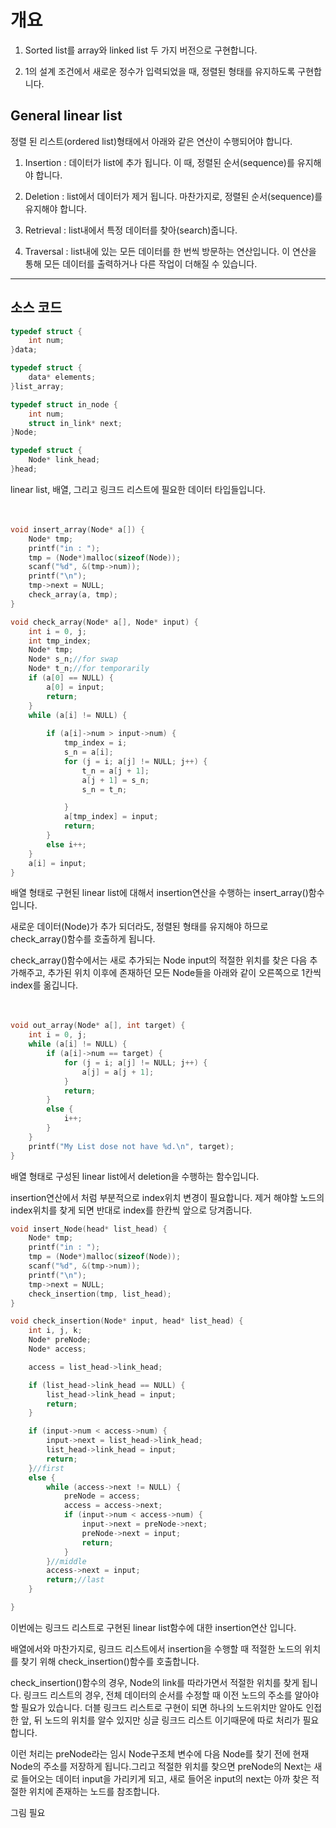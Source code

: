 # 개요

1. Sorted list를 array와 linked list 두 가지 버전으로 구현합니다.

2. 1의 설계 조건에서 새로운 정수가 입력되었을 때, 정렬된 형태를 유지하도록 구현합니다.

## General linear list

정렬 된 리스트(ordered list)형태에서 아래와 같은 연산이 수행되어야 합니다.

1. Insertion : 데이터가 list에 추가 됩니다. 이 때, 정렬된 순서(sequence)를 유지해야 합니다.

2. Deletion : list에서 데이터가 제거 됩니다. 마찬가지로, 정렬된 순서(sequence)를 유지해야 합니다.

3. Retrieval : list내에서 특정 데이터를 찾아(search)줍니다.

4. Traversal : list내에 있는 모든 데이터를 한 번씩 방문하는 연산입니다. 이 연산을 통해 모든 데이터를 출력하거나 다른 작업이 더해질 수 있습니다.

***

## 소스 코드

```c
typedef struct {
	int num;
}data;

typedef struct {
	data* elements;
}list_array;

typedef struct in_node {
	int num;
	struct in_link* next;
}Node;

typedef struct {
	Node* link_head;
}head;
```

linear list, 배열, 그리고 링크드 리스트에 필요한 데이터 타입들입니다.
<br>
<br>
<br>

```c
void insert_array(Node* a[]) {
	Node* tmp;
	printf("in : ");
	tmp = (Node*)malloc(sizeof(Node));
	scanf("%d", &(tmp->num));
	printf("\n");
	tmp->next = NULL;
	check_array(a, tmp);
}

void check_array(Node* a[], Node* input) {
	int i = 0, j;
	int tmp_index;
	Node* tmp;
	Node* s_n;//for swap
	Node* t_n;//for temporarily
	if (a[0] == NULL) {
		a[0] = input;
		return;
	}
	while (a[i] != NULL) {
		
		if (a[i]->num > input->num) {
			tmp_index = i;
			s_n = a[i];
			for (j = i; a[j] != NULL; j++) {
				t_n = a[j + 1];
				a[j + 1] = s_n;
				s_n = t_n;

			}
			a[tmp_index] = input;
			return;
		}
		else i++;
	}
	a[i] = input;
}
```

배열 형태로 구현된 linear list에 대해서 insertion연산을 수행하는 insert_array()함수입니다.

새로운 데이터(Node)가 추가 되더라도, 정렬된 형태를 유지해야 하므로 check_array()함수를 호출하게 됩니다.

check_array()함수에서는 새로 추가되는 Node input의 적절한 위치를 찾은 다음 추가해주고, 추가된 위치 이후에 존재하던
모든 Node들을 아래와 같이 오른쪽으로 1칸씩 index를 옮깁니다.
<br>
<br>
<br>

```c
void out_array(Node* a[], int target) {
	int i = 0, j;
	while (a[i] != NULL) {
		if (a[i]->num == target) {
			for (j = i; a[j] != NULL; j++) {
				a[j] = a[j + 1];
			}
			return;
		}
		else {
			i++;
		}
	}
	printf("My List dose not have %d.\n", target);
}
```

배열 형태로 구성된 linear list에서 deletion을 수행하는 함수입니다.

insertion연산에서 처럼 부분적으로 index위치 변경이 필요합니다. 제거 해야할 노드의 index위치를 찾게 되면 
반대로 index를 한칸씩 앞으로 당겨줍니다.

```c
void insert_Node(head* list_head) {
	Node* tmp;
	printf("in : ");
	tmp = (Node*)malloc(sizeof(Node));
	scanf("%d", &(tmp->num));
	printf("\n");
	tmp->next = NULL;
	check_insertion(tmp, list_head);
}

void check_insertion(Node* input, head* list_head) {
	int i, j, k;
	Node* preNode;
	Node* access;

	access = list_head->link_head;

	if (list_head->link_head == NULL) {
		list_head->link_head = input;
		return;
	}

	if (input->num < access->num) {
		input->next = list_head->link_head;
		list_head->link_head = input;
		return;
	}//first
	else {
		while (access->next != NULL) {
			preNode = access;
			access = access->next;
			if (input->num < access->num) {
				input->next = preNode->next;
				preNode->next = input;
				return;
			}
		}//middle
		access->next = input;
		return;//last
	}

}
```
이번에는 링크드 리스트로 구현된 linear list함수에 대한 insertion연산 입니다.

배열에서와 마찬가지로, 링크드 리스트에서 insertion을 수행할 때 적절한 노드의 위치를 찾기 위해 check_insertion()함수를 호출합니다.

check_insertion()함수의 경우, Node의 link를 따라가면서 적절한 위치를 찾게 됩니다. 링크드 리스트의 경우, 전체 데이터의 순서를 수정할 때 이전 노드의 주소를 알아야 할 필요가 있습니다.
더블 링크드 리스트로 구현이 되면 하나의 노드위치만 알아도 인접한 앞, 뒤 노드의 위치를 알수 있지만 싱글 링크드 리스트 이기때문에 따로 처리가 필요합니다. 

이런 처리는 preNode라는 임시 Node구조체 변수에 다음 Node를 찾기 전에 현재 Node의 주소를 저장하게 됩니다.그리고 적절한 위치를 찾으면 preNode의 Next는 새로 들어오는 데이터 input을
가리키게 되고, 새로 들어온 input의 next는 아까 찾은 적절한 위치에 존재하는 노드를 참조합니다.

그림 필요
